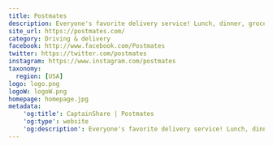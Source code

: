 ```yaml
---
title: Postmates
description: Everyone's favorite delivery service! Lunch, dinner, groceries, office supplies or anything else.
site_url: https://postmates.com/
category: Driving & delivery
facebook: http://www.facebook.com/Postmates
twitter: https://twitter.com/postmates
instagram: https://www.instagram.com/postmates
taxonomy:
  region: [USA]
logo: logo.png
logoW: logoW.png
homepage: homepage.jpg
metadata:
    'og:title': CaptainShare | Postmates
    'og:type': website
    'og:description': Everyone's favorite delivery service! Lunch, dinner, groceries, office supplies or anything else.
---
```

